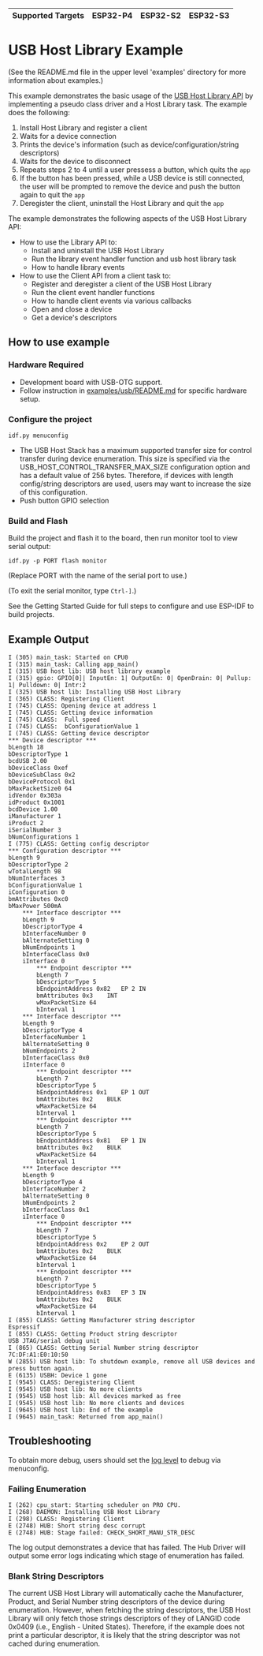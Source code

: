 | Supported Targets | ESP32-P4 | ESP32-S2 | ESP32-S3 |
| ----------------- | -------- | -------- | -------- |

# USB Host Library Example

(See the README.md file in the upper level 'examples' directory for more information about examples.)

This example demonstrates the basic usage of the [USB Host Library API](https://docs.espressif.com/projects/esp-idf/en/latest/esp32s2/api-reference/peripherals/usb_host.html) by implementing a pseudo class driver and a Host Library task. The example does the following:

1. Install Host Library and register a client
2. Waits for a device connection
3. Prints the device's information (such as device/configuration/string descriptors)
4. Waits for the device to disconnect
5. Repeats steps 2 to 4 until a user pressess a button, which quits the `app`
6. If the button has been pressed, while a USB device is still connected, the user will be prompted to remove the device and push the button again to quit the `app`
7. Deregister the client, uninstall the Host Library and quit the `app`

The example demonstrates the following aspects of the USB Host Library API:

- How to use the Library API to:
    - Install and uninstall the USB Host Library
    - Run the library event handler function and usb host library task
    - How to handle library events
- How to use the Client API from a client task to:
    - Register and deregister a client of the USB Host Library
    - Run the client event handler functions
    - How to handle client events via various callbacks
    - Open and close a device
    - Get a device's descriptors

## How to use example

### Hardware Required

* Development board with USB-OTG support.
* Follow instruction in [examples/usb/README.md](../../README.md) for specific hardware setup.

### Configure the project

```
idf.py menuconfig
```

* The USB Host Stack has a maximum supported transfer size for control transfer during device enumeration. This size is specified via the USB_HOST_CONTROL_TRANSFER_MAX_SIZE configuration option and has a default value of 256 bytes. Therefore, if devices with length config/string descriptors are used, users may want to increase the size of this configuration.
* Push button GPIO selection

### Build and Flash

Build the project and flash it to the board, then run monitor tool to view serial output:

```
idf.py -p PORT flash monitor
```

(Replace PORT with the name of the serial port to use.)

(To exit the serial monitor, type ``Ctrl-]``.)

See the Getting Started Guide for full steps to configure and use ESP-IDF to build projects.

## Example Output

```
I (305) main_task: Started on CPU0
I (315) main_task: Calling app_main()
I (315) USB host lib: USB host library example
I (315) gpio: GPIO[0]| InputEn: 1| OutputEn: 0| OpenDrain: 0| Pullup: 1| Pulldown: 0| Intr:2 
I (325) USB host lib: Installing USB Host Library
I (365) CLASS: Registering Client
I (745) CLASS: Opening device at address 1
I (745) CLASS: Getting device information
I (745) CLASS: 	Full speed
I (745) CLASS: 	bConfigurationValue 1
I (745) CLASS: Getting device descriptor
*** Device descriptor ***
bLength 18
bDescriptorType 1
bcdUSB 2.00
bDeviceClass 0xef
bDeviceSubClass 0x2
bDeviceProtocol 0x1
bMaxPacketSize0 64
idVendor 0x303a
idProduct 0x1001
bcdDevice 1.00
iManufacturer 1
iProduct 2
iSerialNumber 3
bNumConfigurations 1
I (775) CLASS: Getting config descriptor
*** Configuration descriptor ***
bLength 9
bDescriptorType 2
wTotalLength 98
bNumInterfaces 3
bConfigurationValue 1
iConfiguration 0
bmAttributes 0xc0
bMaxPower 500mA
	*** Interface descriptor ***
	bLength 9
	bDescriptorType 4
	bInterfaceNumber 0
	bAlternateSetting 0
	bNumEndpoints 1
	bInterfaceClass 0x0
	iInterface 0
		*** Endpoint descriptor ***
		bLength 7
		bDescriptorType 5
		bEndpointAddress 0x82	EP 2 IN
		bmAttributes 0x3	INT
		wMaxPacketSize 64
		bInterval 1
	*** Interface descriptor ***
	bLength 9
	bDescriptorType 4
	bInterfaceNumber 1
	bAlternateSetting 0
	bNumEndpoints 2
	bInterfaceClass 0x0
	iInterface 0
		*** Endpoint descriptor ***
		bLength 7
		bDescriptorType 5
		bEndpointAddress 0x1	EP 1 OUT
		bmAttributes 0x2	BULK
		wMaxPacketSize 64
		bInterval 1
		*** Endpoint descriptor ***
		bLength 7
		bDescriptorType 5
		bEndpointAddress 0x81	EP 1 IN
		bmAttributes 0x2	BULK
		wMaxPacketSize 64
		bInterval 1
	*** Interface descriptor ***
	bLength 9
	bDescriptorType 4
	bInterfaceNumber 2
	bAlternateSetting 0
	bNumEndpoints 2
	bInterfaceClass 0x1
	iInterface 0
		*** Endpoint descriptor ***
		bLength 7
		bDescriptorType 5
		bEndpointAddress 0x2	EP 2 OUT
		bmAttributes 0x2	BULK
		wMaxPacketSize 64
		bInterval 1
		*** Endpoint descriptor ***
		bLength 7
		bDescriptorType 5
		bEndpointAddress 0x83	EP 3 IN
		bmAttributes 0x2	BULK
		wMaxPacketSize 64
		bInterval 1
I (855) CLASS: Getting Manufacturer string descriptor
Espressif
I (855) CLASS: Getting Product string descriptor
USB JTAG/serial debug unit
I (865) CLASS: Getting Serial Number string descriptor
7C:DF:A1:E0:10:50
W (2855) USB host lib: To shutdown example, remove all USB devices and press button again.
E (6135) USBH: Device 1 gone
I (9545) CLASS: Deregistering Client
I (9545) USB host lib: No more clients
I (9545) USB host lib: All devices marked as free
I (9545) USB host lib: No more clients and devices
I (9645) USB host lib: End of the example
I (9645) main_task: Returned from app_main()
```

## Troubleshooting

To obtain more debug, users should set the [log level](https://docs.espressif.com/projects/esp-idf/en/latest/esp32s2/api-reference/system/log.html) to debug via menuconfig.

### Failing Enumeration

```
I (262) cpu_start: Starting scheduler on PRO CPU.
I (268) DAEMON: Installing USB Host Library
I (298) CLASS: Registering Client
E (2748) HUB: Short string desc corrupt
E (2748) HUB: Stage failed: CHECK_SHORT_MANU_STR_DESC
```

The log output demonstrates a device that has failed. The Hub Driver will output some error logs indicating which stage of enumeration has failed.

### Blank String Descriptors

The current USB Host Library will automatically cache the Manufacturer, Product, and Serial Number string descriptors of the device during enumeration. However, when fetching the string descriptors, the USB Host Library will only fetch those strings descriptors of they of LANGID code 0x0409 (i.e., English - United States). Therefore, if the example does not print a particular descriptor, it is likely that the string descriptor was not cached during enumeration.
